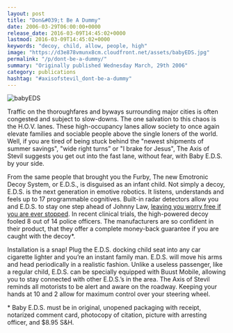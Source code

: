 ```yaml
---
layout: post
title: "Don&#039;t Be A Dummy"
date: 2006-03-29T06:00:00+0000
release_date: 2016-03-09T14:45:02+0000
lastmod: 2016-03-09T14:45:02+0000
keywords: "decoy, child, allow, people, high"
image: "https://d3e878vmunx8cm.cloudfront.net/assets/babyEDS.jpg"
permalink: "/p/dont-be-a-dummy/"
summary: "Originally published Wednesday March, 29th 2006"
category: publications
hashtag: "#axisofstevil_dont-be-a-dummy"
---
```


[id_1]: https://d3e878vmunx8cm.cloudfront.net/assets/babyEDS.jpg "babyEDS"
![babyEDS][id_1]

Traffic on the thoroughfares and byways surrounding major cities is often congested and subject to slow-downs. The one salvation to this chaos is the H.O.V. lanes. These high-occupancy lanes allow society to once again elevate families and sociable people above the single loners of the world. Well, if you are tired of being stuck behind the "newest shipments of summer savings", "wide right turns” or "I brake for Jesus", The Axis of Stevil suggests you get out into the fast lane, without fear, with Baby E.D.S. by your side.

From the same people that brought you the Furby, The new Emotronic Decoy System, or E.D.S., is disguised as an infant child. Not simply a decoy, E.D.S. is the next generation in emotive robotics. It listens, understands and feels up to 17 programmable cognitives. Built-in radar detectors allow you and E.D.S. to stay one step ahead of Johnny Law, [leaving you worry free if you are ever stopped](http://torontosun.com/News/TorontoAndGTA/2006/03/23/1501519-sun.html "leaving you worry free if you are ever stopped"). In recent clinical trials, the high-powered decoy fooled 8 out of 14 police officers. The manufacturers are so confident in their product, that they offer a complete money-back guarantee if you are caught with the decoy*.

Installation is a snap! Plug the E.D.S. docking child seat into any car cigarette lighter and you’re an instant family man. E.D.S. will move his arms and head periodically in a realistic fashion. Unlike a useless passenger, like a regular child, E.D.S. can be specially equipped with Buust Mobile, allowing you to stay connected with other E.D.S.’s in the area. The Axis of Stevil reminds all motorists to be alert and aware on the roadway. Keeping your hands at 10 and 2 allow for maximum control over your steering wheel.

\* Baby E.D.S. must be in original, unopened packaging with receipt, notarized comment card, photocopy of citation, picture with arresting officer, and $8.95 S&H.
